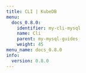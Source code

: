 ```yaml
---
title: CLI | KubeDB
menu:
  docs_0.8.0:
    identifier: my-cli-mysql
    name: Cli
    parent: my-mysql-guides
    weight: 45
menu_name: docs_0.8.0
info:
  version: 0.8.0
---
```



